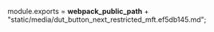 module.exports = __webpack_public_path__ + "static/media/dut_button_next_restricted_mft.ef5db145.md";